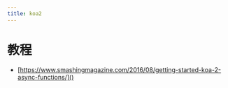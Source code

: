 ```yaml
---
title: koa2
---
```


# 教程

- [https://www.smashingmagazine.com/2016/08/getting-started-koa-2-async-functions/]()
